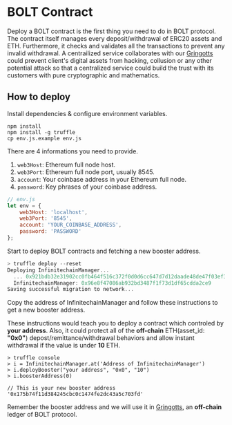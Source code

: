 # BOLT Contract

Deploy a BOLT contract is the first thing you need to do in BOLT protocol. The contract itself manages every deposit/withdrawal of ERC20 assets and ETH. Furthermore, it checks and validates all the transactions to prevent any invalid withdrawal. A centrailized service collaborates with our [Gringotts](https://github.com/BOLT-Protocol/gringotts) could prevent client's digital assets from hacking, collusion or any other potential attack so that a centralized service could build the trust with its customers with pure cryptographic and mathematics.

## How to deploy

Install dependencies & configure environment variables.

```
npm install
npm install -g truffle
cp env.js.example env.js
```

There are 4 informations you need to provide.

1. `web3Host`: Ethereum full node host.
2. `web3Port`: Ethereum full node port, usually 8545.
3. `account`: Your coinbase address in your Ethereum full node.
4. `password`: Key phrases of your coinbase address.

```javascript
// env.js
let env = {
    web3Host: 'localhost',
    web3Port: '8545',
    account: 'YOUR_COINBASE_ADDRESS',
    password: 'PASSWORD'
};
```

Start to deploy BOLT contracts and fetching a new booster address.

```javascript
> truffle deploy --reset
Deploying InfinitechainManager...
  ... 0x921bdb32e31902cc0fb464f516c372f0d0d6cc647d7d12daade48de47f03ef36
  InfinitechainManager: 0x96e8f47086ab932bd3487f1f73d1df65cdda2ce9
Saving successful migration to network...
```

Copy the address of InfinitechainManager and follow these instructions to get a new booster address.

These instructions would teach you to deploy a contract which controled by **your address**. Also, it could protect all of the **off-chain** ETH(asset_id: **"0x0"**) depost/remittance/withdrawal behaviors and allow instant withdrawal if the value is under **10** ETH.

```
> truffle console
> i = InfinitechainManager.at('Address of InfinitechainManager')
> i.deployBooster("your address", "0x0", "10")
> i.boosterAddress(0)

// This is your new booster address
'0x175b74f11d384245cbc0c1474fe2dc43a5c703fd'
```

Remember the booster address and we will use it in [Gringotts](https://github.com/BOLT-Protocol/gringotts), an **off-chain** ledger of BOLT protocol.
